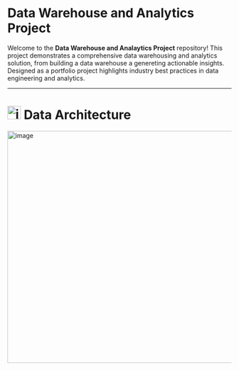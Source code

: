 # Data Warehouse and Analytics Project

Welcome to the **Data Warehouse and Analaytics Project** repository!
This project demonstrates a comprehensive data warehousing and analytics solution, from building a data warehouse a genereting actionable insights. Designed as a portfolio project highlights industry best practices in data engineering and analytics.

---

# <img width="30" height="30" alt="image" src="https://github.com/user-attachments/assets/a7f970d8-8930-4c81-9400-cf49396bb8f7" /> Data Architecture
<img width="1090" height="522" alt="image" src="https://github.com/user-attachments/assets/afd9046d-3073-4a5b-ba8b-698897992c96" />


